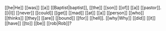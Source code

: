 [[he|He]] [[was]] [[a]] [[Baptist|baptist]], [[the]] [[son]] [[of]] [[a]] [[pastor]]. [[i|I]] [[never]] [[could]] [[get]] [[mad]] [[at]] [[a]] [[person]] [[who]] [[thinks]] [[they]] [[are]] [[bound]] [[for]] [[hell]]. [[why|Why]] [[did]] [[it]] [[have]] [[to]] [[be]] [[rob|Rob]]?